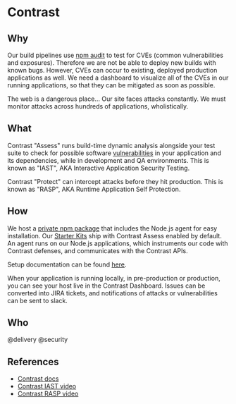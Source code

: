 # Contrast

## Why

Our build pipelines use [npm audit](https://docs.npmjs.com/getting-started/running-a-security-audit) to test for CVEs (common vulnerabilities and exposures). Therefore we are not be able to deploy new builds with known bugs. However, CVEs can occur to existing, deployed production applications as well. We need a dashboard to visualize all of the CVEs in our running applications, so that they can be mitigated as soon as possible.

The web is a dangerous place... Our site faces attacks constantly. We must monitor attacks across hundreds of applications, wholistically.

## What

Contrast "Assess" runs build-time dynamic analysis alongside your test suite to check for possible software [vulnerabilities](https://www.owasp.org/index.php/Category:OWASP_Top_Ten_2017_Project) in your application and its dependencies, while in development and QA environments. This is known as "IAST", AKA Interactive Application Security Testing.

Contrast "Protect" can intercept attacks before they hit production. This is known as "RASP", AKA Runtime Application Self Protection.

## How

We host a [private npm package](https://www.npmjs.com/package/@telusdigital/node-contrast) that includes the Node.js agent for easy installation. Our [Starter Kits](starter-kits.md) ship with Contrast Assess enabled by default. An agent runs on our Node.js applications, which instruments our code with Contrast defenses, and communicates with the Contrast APIs.

Setup documentation can be found [here](https://github.com/telus/security/blob/master/tools/contrast.md).

When your application is running locally, in pre-production or production, you can see your host live in the Contrast Dashboard. Issues can be converted into JIRA tickets, and notifications of attacks or vulnerabilities can be sent to slack.

## Who

@delivery
@security

## References

- [Contrast docs](https://docs.contrastsecurity.com/)
- [Contrast IAST video](https://www.youtube.com/watch?v=z0DBdAW6IKw)
- [Contrast RASP video](https://www.youtube.com/watch?v=5_9mEK_4nPg)
